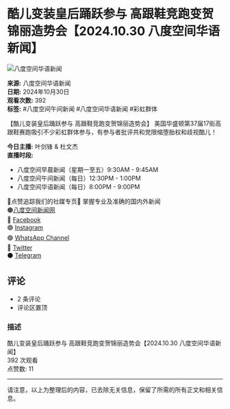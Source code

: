 # 酷儿变装皇后踊跃参与 高跟鞋竞跑变贺锦丽造势会【2024.10.30 八度空间华语新闻】

![八度空间华语新闻](https://yt3.ggpht.com/EvOukPeXHu72PQlS8vzgByxBzIKHrac2hGie5lKW_wdS5Lu9J0JEvtPItQnCHelkXJ8NQcUong=s48-c-k-c0x00ffffff-no-rj)

**来源:** 八度空间华语新闻  
**日期:** 2024年10月30日  
**观看次数:** 392  
**标签:** #八度空间午间新闻 #八度空间华语新闻 #彩虹群体  

【酷儿变装皇后踊跃参与 高跟鞋竞跑变贺锦丽造势会】 美国华盛顿第37届17街高跟鞋赛跑吸引不少彩虹群体参与，有参与者批评共和党限缩堕胎权和歧视酷儿！ 

**今日主播:** 叶剑锋 & 杜文杰  
**直播时段:**  
- 八度空间早晨新闻（星期一至五）9:30AM - 9:45AM  
- 八度空间午间新闻（每日）12:30PM - 1:00PM  
- 八度空间华语新闻（每日）8:00PM - 9:00PM  

📣点赞追踪我们的社媒专页📣 掌握专业及准确的国内外新闻  
🟠[八度空间新闻网](https://www.8tvnews.my/)  
🔴 [Facebook](https://www.facebook.com/8TV.NEWS)  
🟣 [Instagram](https://www.instagram.com/8tvmandarinnews/)  
🟢 [WhatsApp Channel](https://whatsapp.com/channel/0029VaA56fOCcW4poDGEDf33)  
🔵 [Twitter](https://twitter.com/8tvmandarinnews)  
⚫ [Telegram](https://t.me/s/MandarinNewsOfficial)  

## 评论
- 2 条评论
- 评论区置顶
  
### 描述
酷儿变装皇后踊跃参与 高跟鞋竞跑变贺锦丽造势会【2024.10.30 八度空间华语新闻】  
392 次观看  
点赞数: 11  

---

请注意，以上为整理后的内容，已去除无关信息，保留了所需的所有正文和相关信息。